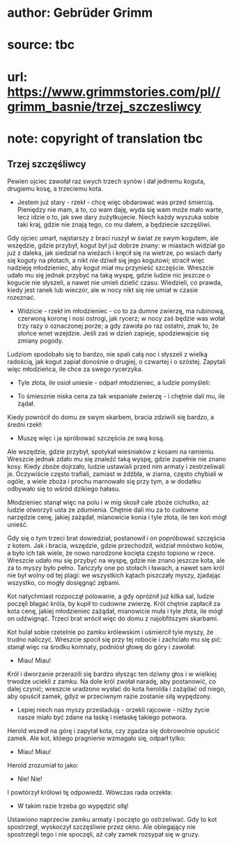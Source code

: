 # author: Gebrüder Grimm
# source: tbc
# url: https://www.grimmstories.com/pl//grimm_basnie/trzej_szczesliwcy
# note: copyright of translation tbc

## Trzej szczęśliwcy 

Pewien ojciec zawołał raz swych trzech synów i dał jednemu koguta,
drugiemu kosę, a trzeciemu kota.

- Jestem już stary - rzekł - chcę więc obdarować was przed śmiercią.
Pieniędzy nie mam, a to, co wam daję, wyda się wam może mało warte, lecz
idzie o to, jak swe dary zużytkujecie. Niech każdy wyszuka sobie taki
kraj, gdzie nie znają tego, co mu dałem, a będziecie szczęśliwi.

Gdy ojciec umarł, najstarszy z braci ruszył w świat ze swym kogutem, ale
wszędzie, gdzie przybył, kogut był już dobrze znany: w miastach widział
go już z daleka, jak siedział na wieżach i kręcił się na wietrze, po
wsiach darły się koguty na płotach, a nikt nie dziwił się jego kogutowi;
stracił więc nadzieję młodzieniec, aby kogut miał mu przynieść
szczęście. Wreszcie udało mu się jednak przybyć na taką wyspę, gdzie
ludzie nic jeszcze o kogucie nie słyszeli, a nawet nie umieli dzielić
czasu. Wiedzieli, co prawda, kiedy jest ranek lub wieczór, ale w nocy
nikt się nie umiał w czasie rozeznać.

- Widzicie - rzekł im młodzieniec - co to za dumne zwierzę, ma
rubinową, czerwoną koronę i nosi ostrogi, jak rycerz; w nocy zaś będzie
was wołał trzy razy o oznaczonej porze; a gdy zawoła po raz ostatni,
znak to, że słońce wnet wzejdzie. Jeśli zaś w dzień zapieje,
spodziewajcie się zmiany pogody.

Ludziom spodobało się to bardzo, nie spali całą noc i słyszeli z wielką
radością, jak kogut zapiał donośnie o drugiej, o czwartej i o szóstej.
Zapytali więc młodzieńca, ile chce za swego rycerzyka.

- Tyle złota, ile osioł uniesie - odparł młodzieniec, a ludzie
pomyśleli:

- To śmiesznie niska cena za tak wspaniałe zwierzę - i chętnie dali mu,
ile żądał.

Kiedy powrócił do domu ze swym skarbem, bracia zdziwili się bardzo, a
średni rzekł:

- Muszę więc i ja spróbować szczęścia ze swą kosą.

Ale wszędzie, gdzie przybył, spotykał wieśniaków z kosami na ramieniu.
Wreszcie jednak zdało mu się znaleźć taką wyspę, gdzie zupełnie nie
znano kosy. Kiedy zboże dojrzało, ludzie ustawiali przed nim armaty i
zestrzeliwali je. Oczywiście często trafiali, zamiast w źdźbła, w
ziarna, często chybiali w ogóle, a wiele zboża i prochu marnowało się
przy tym, a w dodatku odbywało się to wśród dzikiego hałasu.

Młodzieniec stanął więc na polu i w mig skosił całe zboże cichutko, aż
ludzie otworzyli usta ze zdumienia. Chętnie dali mu za to cudowne
narzędzie cenę, jakiej zażądał, mianowicie konia i tyle złota, ile ten
koń mógł unieść.

Gdy się o tym trzeci brat dowiedział, postanowił i on popróbować
szczęścia z kotem. Jak i bracia, wszędzie, gdzie przechodził, widział
mnóstwo kotów, a było ich tak wiele, że nowo narodzone kocięta często
topiono w rzece. Wreszcie udało mu się przybyć na wyspę, gdzie nie znano
jeszcze kota, ale za to myszy było pełno. Tańczyły one po stołach i
ławach, a nawet sam król nie był wolny od tej plagi: we wszystkich
kątach piszczały myszy, zjadając wszystko, co mogły dosięgnąć zębami.

Kot natychmiast rozpoczął polowanie, a gdy opróżnił już kilka sal,
ludzie poczęli błagać króla, by kupił to cudowne zwierzę. Król chętnie
zapłacił za kota cenę, jakiej młodzieniec zażądał, mianowicie muła i
tyle złota, ile mógł on udźwignąć. Trzeci brat wrócił więc do domu z
najobfitszymi skarbami.

Kot hulał sobie rzetelnie po zamku królewskim i uśmiercił tyle myszy, że
trudno naliczyć. Wreszcie spocił się przy tej robocie i zachciało mu się
pić: stanął więc na środku komnaty, podniósł głowę do góry i zawołał:

- Miau! Miau!

Król i dworzanie przerazili się bardzo słysząc ten dziwny głos i w
wielkiej trwodze uciekli z zamku. Na dole król zwołał naradę, aby
postanowić, co dalej czynić; wreszcie uradzono wysłać do kota herolda i
zażądać od niego, aby opuścił zamek, gdyż w przeciwnym razie zostanie
siłą wypędzony.

- Lepiej niech nas myszy prześladują - orzekli rajcowie - niżby życie
nasze miało być zdane na łaskę i niełaskę takiego potwora.

Herold wszedł na górę i zapytał kota, czy zgadza się dobrowolnie opuścić
zamek. Ale kot, któego pragnienie wzmagało się, odparł tylko:

- Miau! Miau!

Herold zrozumiał to jako:

- Nie! Nie!

I powtórzył królowi tę odpowiedź. Wówczas rada orzekła:

- W takim razie trzeba go wypędzić siłą!

Ustawiono naprzeciw zamku armaty i poczęto go ostrzeliwać. Gdy to kot
spostrzegł, wyskoczył szczęśliwie przez okno. Ale oblegający nie
spostrzegli tego i nie spoczęli, aż cały zamek rozsypał się w gruzy.
